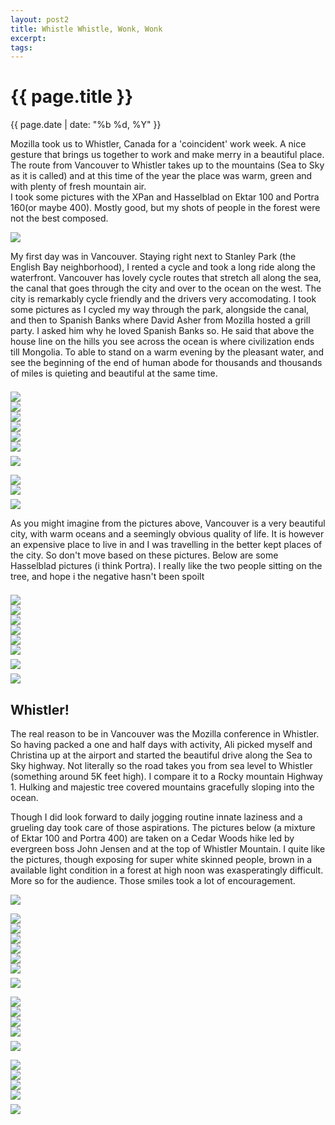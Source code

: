 ```yaml
---
layout: post2
title: Whistle Whistle, Wonk, Wonk
excerpt: 
tags: 
---
```

<div class="row">
<div class="col-sm-2"></div>
<div class="col-sm-8">


<h1> {{ page.title }} </h1>
<div class="pdate"> {{ page.date | date: "%b %d, %Y" }} </div>




Mozilla took us to Whistler, Canada for a 'coincident' work week. A nice gesture that brings us together to work and make merry
in a beautiful place. The route from Vancouver to Whistler takes up to the mountains (Sea to Sky as it is called) and at this time of 
the year the place was warm, green and with plenty of fresh mountain air.
<br/>
I took some pictures with the XPan and Hasselblad on Ektar 100 and Portra 160(or maybe 400). Mostly good, but my shots of 
people in the forest were not the best composed.
</div>
</div>


<div class="row" style="margin:0;padding:0;margin-top:0.5em;margin-bottom:0.5em;">
<a href="https://docs.google.com/uc?id=0B6d70FmpKIi1cThrejV6U0dzbUk"><img  class='bannerimg' src="https://docs.google.com/uc?id=0B6d70FmpKIi1cThrejV6U0dzbUk"></a>
</div>

<div class="row">
<div class="col-sm-2"></div>
<div class="col-sm-8">

<p>
	My first day was in Vancouver. Staying right next to Stanley Park (the English Bay neighborhood), I rented a cycle and 
took a long ride along the waterfront. Vancouver has lovely cycle routes that stretch all along the sea, the canal that goes through the city
and over to the ocean on the west. The city is remarkably cycle friendly and the drivers very accomodating. I took some pictures as I cycled
my way through the park, alongside the canal, and then to Spanish Banks where David Asher from Mozilla hosted a grill party. I asked him why 
he loved Spanish Banks so. He said that above the house line on the hills you see across the ocean is where civilization ends till Mongolia.
To able to stand on a warm evening by the pleasant water, and see the beginning of the end of human abode for thousands and thousands of miles
is quieting and beautiful at the same time. 
</p>

	
<div id="demo5" class="flex-images" style="padding-top:0.5em;">
<div class="item" data-w="1200" data-h="438">
	<div class="img"><a href="https://docs.google.com/uc?id=0B6d70FmpKIi1VTZ1TWNkNmVjMGs"><img src="https://docs.google.com/uc?id=0B6d70FmpKIi1V0pkMTNDN2hWSm8" data-src="https://docs.google.com/uc?id=0B6d70FmpKIi1MmRZMmFiRER4ZFE"></a></div>
</div>
<div class="item" data-w="1200" data-h="438">
	<div class="img"><a href="https://docs.google.com/uc?id=0B6d70FmpKIi1dXZFaVVXUHRaaTg"><img src="https://docs.google.com/uc?id=0B6d70FmpKIi1V0pkMTNDN2hWSm8" data-src="https://docs.google.com/uc?id=0B6d70FmpKIi1QWU5UmV0TkJ2Z3M"></a></div>
</div>
<div class="item" data-w="1200" data-h="438">
	<div class="img"><a href="https://docs.google.com/uc?id=0B6d70FmpKIi1azlzclFvWTBCVmM"><img src="https://docs.google.com/uc?id=0B6d70FmpKIi1V0pkMTNDN2hWSm8" data-src="https://docs.google.com/uc?id=0B6d70FmpKIi1ZFdHd1JCYXZNbU0"></a></div>
</div>
<div class="item" data-w="1200" data-h="438">
	<div class="img"><a href="https://docs.google.com/uc?id=0B6d70FmpKIi1N25YNExRdlNBRlk"><img src="https://docs.google.com/uc?id=0B6d70FmpKIi1V0pkMTNDN2hWSm8" data-src="https://docs.google.com/uc?id=0B6d70FmpKIi1cWFoZFBjT0x2Znc"></a></div>
</div>
<div class="item" data-w="1200" data-h="438">
	<div class="img"><a href="https://docs.google.com/uc?id=0B6d70FmpKIi1YUVMQ2NnOFY3OEk"><img src="https://docs.google.com/uc?id=0B6d70FmpKIi1V0pkMTNDN2hWSm8" data-src="https://docs.google.com/uc?id=0B6d70FmpKIi1T21lWTVNajYzTWs"></a></div>
</div>
<div class="item" data-w="1200" data-h="438">
	<div class="img"><a href="https://docs.google.com/uc?id=0B6d70FmpKIi1QWYycVNZU0JGVE0"><img src="https://docs.google.com/uc?id=0B6d70FmpKIi1V0pkMTNDN2hWSm8" data-src="https://docs.google.com/uc?id=0B6d70FmpKIi1QzcwM1MwQkxnX1E"></a></div>
</div>
</div>
<script>
$('#demo5').flexImages({ rowHeight:500 , truncate: 0});
</script>
</div></div>

<div class="row" style="margin:0;padding:0;margin-top:0.5em;margin-bottom:0.5em;">
<a href="https://docs.google.com/uc?id=0B6d70FmpKIi1eThaS2RYd3RtTHc"><img  class='bannerimg' src="https://docs.google.com/uc?id=0B6d70FmpKIi1eThaS2RYd3RtTHc"></a>
</div>

<div class="row">
<div class="col-sm-2"></div>
<div class="col-sm-8">
<div id="demo6" class="flex-images" style="padding-top:0.5em;">
<div class="item" data-w="1200" data-h="438">
	<div class="img"><a href="https://docs.google.com/uc?id=0B6d70FmpKIi1OVFjSEZqeXA3dXc"><img src="https://docs.google.com/uc?id=0B6d70FmpKIi1V0pkMTNDN2hWSm8" data-src="https://docs.google.com/uc?id=0B6d70FmpKIi1Wl82ejhVRWJPdk0"></a></div>
</div>
<div class="item" data-w="1200" data-h="438">
	<div class="img"><a href="https://docs.google.com/uc?id=0B6d70FmpKIi1SHp5MHhhXzNqQVU"><img src="https://docs.google.com/uc?id=0B6d70FmpKIi1V0pkMTNDN2hWSm8" data-src="https://docs.google.com/uc?id=0B6d70FmpKIi1YThWYXcteTREcEU"></a></div>
</div>
</div>
<script>
$('#demo6').flexImages({ rowHeight:500 , truncate: 0});
</script>

</div>
</div>

<div class="row" style="margin:0;padding:0;margin-top:0.5em;margin-bottom:0.5em;">
<a href="https://docs.google.com/uc?id=0B6d70FmpKIi1T2x5cDFQNGF4akk"><img  class='bannerimg' src="https://docs.google.com/uc?id=0B6d70FmpKIi1T2x5cDFQNGF4akk"></a>
</div>

<div class="row">
<div class="col-sm-2"></div>
<div class="col-sm-8">
<p>
	As you might imagine from the pictures above, Vancouver is a very beautiful city, with warm oceans and a seemingly obvious quality of life.
	It is however an expensive place to live in and I was travelling in the better kept places of the city. So don't move based on these pictures.
	Below are some Hasselblad pictures (i think Portra). I really like the two people sitting on the tree, and hope i the negative hasn't been spoilt
</p>



<div id="demo7" class="flex-images" style="padding-top:0.5em;">
<div class="item" data-w="600" data-h="591">
	<div class="img"><a href="https://docs.google.com/uc?id=0B6d70FmpKIi1d0IxTmZWRldUcG8"><img src="https://docs.google.com/uc?id=0B6d70FmpKIi1V0pkMTNDN2hWSm8" data-src="https://docs.google.com/uc?id=0B6d70FmpKIi1Z1JUekt2LW52RFk"></a></div>
</div>
<div class="item" data-w="600" data-h="591">
	<div class="img"><a href="https://docs.google.com/uc?id=0B6d70FmpKIi1OERvYzVjSWVoZWs"><img src="https://docs.google.com/uc?id=0B6d70FmpKIi1V0pkMTNDN2hWSm8" data-src="https://docs.google.com/uc?id=0B6d70FmpKIi1LTQ4bGFVWGJiUFE"></a></div>
</div>
<div class="item" data-w="600" data-h="591">
	<div class="img"><a href="https://docs.google.com/uc?id=0B6d70FmpKIi1LVdMNnFYTDN3N0U"><img src="https://docs.google.com/uc?id=0B6d70FmpKIi1V0pkMTNDN2hWSm8" data-src="https://docs.google.com/uc?id=0B6d70FmpKIi1NFhSNVVJbVZOYTg"></a></div>
</div>
<div class="item" data-w="600" data-h="591">
	<div class="img"><a href="https://docs.google.com/uc?id=0B6d70FmpKIi1VUdqMWZGSU93SHc"><img src="https://docs.google.com/uc?id=0B6d70FmpKIi1V0pkMTNDN2hWSm8" data-src="https://docs.google.com/uc?id=0B6d70FmpKIi1d1dUc1pZdmVVaVU"></a></div>
</div>
<div class="item" data-w="600" data-h="590">
	<div class="img"><a href="https://docs.google.com/uc?id=0B6d70FmpKIi1REh6LUdEdjYzNDQ"><img src="https://docs.google.com/uc?id=0B6d70FmpKIi1V0pkMTNDN2hWSm8" data-src="https://docs.google.com/uc?id=0B6d70FmpKIi1b2hIbl92NDRodW8"></a></div>
</div>
<div class="item" data-w="600" data-h="591">
	<div class="img"><a href="https://docs.google.com/uc?id=0B6d70FmpKIi1YkIwYzZMVFZxbnM"><img src="https://docs.google.com/uc?id=0B6d70FmpKIi1V0pkMTNDN2hWSm8" data-src="https://docs.google.com/uc?id=0B6d70FmpKIi1anprVnlqODZlckU"></a></div>
</div>
</div>
<script>
$('#demo7').flexImages({ rowHeight:700 , truncate: 0});
</script>
</div></div>



<div class="row" style="margin:0;padding:0;margin-top:0.5em;margin-bottom:0.5em;">
<div class="col-sm-2"></div>
<div class="col-sm-8">
<a href="https://docs.google.com/uc?id=0B6d70FmpKIi1MDcwSmlFT0oyVkU"><img  class='bannerimg' src="https://docs.google.com/uc?id=0B6d70FmpKIi1MDcwSmlFT0oyVkU"></a>
</div>
</div>

<div class="row" style="margin:0;padding:0;margin-top:0.5em;margin-bottom:0.5em;">
<div class="col-sm-2"></div>
<div class="col-sm-8">
<a href="https://docs.google.com/uc?id=0B6d70FmpKIi1SmJJMktBaHZBX0k"><img  class='bannerimg' src="https://docs.google.com/uc?id=0B6d70FmpKIi1SmJJMktBaHZBX0k"></a>
</div>
</div>

<div class="row">
<div class="col-sm-2"></div>
<div class="col-sm-8">
<h2>Whistler!</h2>
<p>
	The real reason to be in Vancouver was the Mozilla conference in
Whistler. So having packed a one and half days with activity, Ali
picked myself and Christina up at the airport and started the
beautiful drive along the Sea to Sky highway. Not literally so the
road takes you from sea level to Whistler (something around 5K feet
high). I compare it to a Rocky mountain Highway 1. Hulking and
majestic tree covered mountains gracefully sloping into the ocean. 
</p>
<p>
Though I did look forward to daily jogging routine innate laziness and
a grueling day took care of those aspirations. The pictures below (a
mixture of Ektar 100 and Portra 400) are taken on a Cedar Woods hike
led by evergreen boss John Jensen and at the top of Whistler Mountain.
I quite like the pictures, though exposing for super white skinned
people, brown in a available light condition in a forest at high noon
was exasperatingly difficult. More so for the audience. Those smiles
took  a lot of encouragement.
</p>
</div>
</div>

<div class="row" style="margin:0;padding:0;margin-top:0.5em;margin-bottom:0.5em;">
<a href="https://docs.google.com/uc?id=0B6d70FmpKIi1UGNYbE9lQzU3bjg"><img  class='bannerimg' src="https://docs.google.com/uc?id=0B6d70FmpKIi1UGNYbE9lQzU3bjg"></a>
</div>

<div class="row">
<div class="col-sm-2"></div>
<div class="col-sm-8">
<div id="demo8" class="flex-images" style="padding-top:0.5em;">
<div class="item" data-w="600" data-h="591">
	<div class="img"><a href="https://docs.google.com/uc?id=0B6d70FmpKIi1SkM2SjZqNVVlRU0"><img src="https://docs.google.com/uc?id=0B6d70FmpKIi1V0pkMTNDN2hWSm8" data-src="https://docs.google.com/uc?id=0B6d70FmpKIi1TUJISlZsQWNmM3M"></a></div>
</div>
<div class="item" data-w="600" data-h="591">
	<div class="img"><a href="https://docs.google.com/uc?id=0B6d70FmpKIi1VHlIdjZnbDNka1U"><img src="https://docs.google.com/uc?id=0B6d70FmpKIi1V0pkMTNDN2hWSm8" data-src="https://docs.google.com/uc?id=0B6d70FmpKIi1MHFfczMwdUhNWUk"></a></div>
</div>
<div class="item" data-w="600" data-h="591">
	<div class="img"><a href="https://docs.google.com/uc?id=0B6d70FmpKIi1MXlBeHd5TFZxajg"><img src="https://docs.google.com/uc?id=0B6d70FmpKIi1V0pkMTNDN2hWSm8" data-src="https://docs.google.com/uc?id=0B6d70FmpKIi1cHFCUDBFWExpbU0"></a></div>
</div>
<div class="item" data-w="600" data-h="591">
	<div class="img"><a href="https://docs.google.com/uc?id=0B6d70FmpKIi1MURCXzFxaUVOU2c"><img src="https://docs.google.com/uc?id=0B6d70FmpKIi1V0pkMTNDN2hWSm8" data-src="https://docs.google.com/uc?id=0B6d70FmpKIi1VVZUWjV0el91VEU"></a></div>
</div>
<div class="item" data-w="600" data-h="590">
	<div class="img"><a href="https://docs.google.com/uc?id=0B6d70FmpKIi1WFNNSkdoZlRXeTg"><img src="https://docs.google.com/uc?id=0B6d70FmpKIi1V0pkMTNDN2hWSm8" data-src="https://docs.google.com/uc?id=0B6d70FmpKIi1Qk9XcXZpdXdUckU"></a></div>
</div>
<div class="item" data-w="600" data-h="591">
	<div class="img"><a href="https://docs.google.com/uc?id=0B6d70FmpKIi1NGx6YVRzRzlFVVk"><img src="https://docs.google.com/uc?id=0B6d70FmpKIi1V0pkMTNDN2hWSm8" data-src="https://docs.google.com/uc?id=0B6d70FmpKIi1SFZRQm9xRTVGYTg"></a></div>
</div>
</div>
<script>
$('#demo8').flexImages({ rowHeight:700 , truncate: 0});
</script>
</div></div>

<div class="row" style="margin:0;padding:0;margin-top:0.5em;margin-bottom:0.5em;">
<a href="https://docs.google.com/uc?id=0B6d70FmpKIi1S1FsUldJbkQ2Tkk"><img  class='bannerimg' src="https://docs.google.com/uc?id=0B6d70FmpKIi1S1FsUldJbkQ2Tkk"></a>
</div>

<div class="row">
<div class="col-sm-2"></div>
<div class="col-sm-8">
<div id="demo9" class="flex-images" style="padding-top:0.5em;">
<div class="item" data-w="591" data-h="600">
	<div class="img"><a href="https://docs.google.com/uc?id=0B6d70FmpKIi1cFVWRmtIYndwaDQ"><img src="https://docs.google.com/uc?id=0B6d70FmpKIi1V0pkMTNDN2hWSm8" data-src="https://docs.google.com/uc?id=0B6d70FmpKIi1aDI0WEt2cV9Qc0k"></a></div>
</div>
<div class="item" data-w="600" data-h="591">
	<div class="img"><a href="https://docs.google.com/uc?id=0B6d70FmpKIi1MG4zdktvQUxmV3M"><img src="https://docs.google.com/uc?id=0B6d70FmpKIi1V0pkMTNDN2hWSm8" data-src="https://docs.google.com/uc?id=0B6d70FmpKIi1VF8zUUQyZEszNDA"></a></div>
</div>

<div class="item" data-w="600" data-h="591">
	<div class="img"><a href="https://docs.google.com/uc?id=0B6d70FmpKIi1a3VXMTZJUUo1V28"><img src="https://docs.google.com/uc?id=0B6d70FmpKIi1V0pkMTNDN2hWSm8" data-src="https://docs.google.com/uc?id=0B6d70FmpKIi1dUZ6ZXpQTGQ3NE0"></a></div>
</div>
<div class="item" data-w="600" data-h="591">
	<div class="img"><a href="https://docs.google.com/uc?id=0B6d70FmpKIi1Z3VGOWY5Tk1UMXM"><img src="https://docs.google.com/uc?id=0B6d70FmpKIi1V0pkMTNDN2hWSm8" data-src="https://docs.google.com/uc?id=0B6d70FmpKIi1VndGSGFtRG5ZVGM"></a></div>
</div>

</div>
<script>
$('#demo9').flexImages({ rowHeight:700 , truncate: 0});
</script>
</div></div>


<div class="row" style="margin:0;padding:0;margin-top:0.5em;margin-bottom:0.5em;">
<a href="https://docs.google.com/uc?id=0B6d70FmpKIi1STQzZEgtV2p2VUk"><img  class='bannerimg' src="https://docs.google.com/uc?id=0B6d70FmpKIi1STQzZEgtV2p2VUk"></a>
</div>

<div class="row">
<div class="col-sm-2"></div>
<div class="col-sm-8">
<div id="demo10" class="flex-images" style="padding-top:0.5em;">
<div class="item" data-w="600" data-h="591">
	<div class="img"><a href="https://docs.google.com/uc?id=0B6d70FmpKIi1YjEyX0hDU1ByWTA"><img src="https://docs.google.com/uc?id=0B6d70FmpKIi1V0pkMTNDN2hWSm8" data-src="https://docs.google.com/uc?id=0B6d70FmpKIi1d2ptMHhTTjRlakU"></a></div>
</div>
<div class="item" data-w="600" data-h="591">
	<div class="img"><a href="https://docs.google.com/uc?id=0B6d70FmpKIi1TDBjUWw0UjZUTUU"><img src="https://docs.google.com/uc?id=0B6d70FmpKIi1V0pkMTNDN2hWSm8" data-src="https://docs.google.com/uc?id=0B6d70FmpKIi1RE5Qa0pCN0tpVXM"></a></div>
</div>
<div class="item" data-w="600" data-h="591">
	<div class="img"><a href="https://docs.google.com/uc?id=0B6d70FmpKIi1N084TGw2bTVWQUU"><img src="https://docs.google.com/uc?id=0B6d70FmpKIi1V0pkMTNDN2hWSm8" data-src="https://docs.google.com/uc?id=0B6d70FmpKIi1MTNEN3VDb0ZncTQ"></a></div>
</div>
<div class="item" data-w="600" data-h="591">
	<div class="img"><a href="https://docs.google.com/uc?id=0B6d70FmpKIi1cXl5cVk4RFQzeTg"><img src="https://docs.google.com/uc?id=0B6d70FmpKIi1V0pkMTNDN2hWSm8" data-src="https://docs.google.com/uc?id=0B6d70FmpKIi1MVdGdW0za1N3SGs"></a></div>
</div>
</div>
<script>
$('#demo10').flexImages({ rowHeight:700 , truncate: 0});
</script>
</div></div>

<div class="row" style="margin:0;padding:0;margin-top:0.5em;margin-bottom:0.5em;">
<div class="col-sm-2"></div>
<div class="col-sm-8">
<a href="https://docs.google.com/uc?id=0B6d70FmpKIi1Ql9JbTk1QjNQS3M"><img  class='bannerimg' src="https://docs.google.com/uc?id=0B6d70FmpKIi1Ql9JbTk1QjNQS3M"></a>
</div>
</div>
